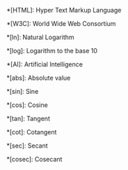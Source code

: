 *[HTML]: Hyper Text Markup Language

*[W3C]: World Wide Web Consortium

*[ln]: Natural Logarithm

*[log]: Logarithm to the base 10

*[AI]: Artificial Intelligence

*[abs]: Absolute value

*[sin]: Sine

*[cos]: Cosine

*[tan]: Tangent

*[cot]: Cotangent

*[sec]: Secant

*[cosec]: Cosecant